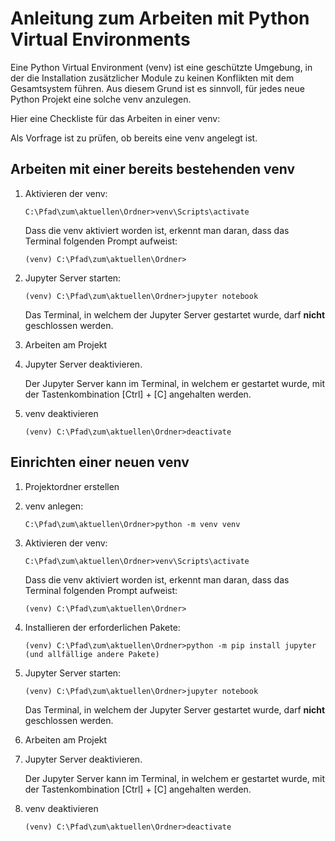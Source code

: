 # Anleitung zum Arbeiten mit Python Virtual Environments

Eine Python Virtual Environment (venv) ist eine geschützte Umgebung, in
der die Installation zusätzlicher Module zu keinen Konflikten mit dem
Gesamtsystem führen. Aus diesem Grund ist es sinnvoll, für jedes neue
Python Projekt eine solche venv anzulegen.

Hier eine Checkliste für das Arbeiten in einer venv:

Als Vorfrage ist zu prüfen, ob bereits eine venv angelegt ist.

## Arbeiten mit einer bereits bestehenden venv

1. Aktivieren der venv:
   
   ```shell
   C:\Pfad\zum\aktuellen\Ordner>venv\Scripts\activate
   ```

   Dass die venv aktiviert worden ist, erkennt man daran, dass das
   Terminal folgenden Prompt aufweist:

   ```shell
   (venv) C:\Pfad\zum\aktuellen\Ordner>
   ```

2. Jupyter Server starten:
   
   ```shell
   (venv) C:\Pfad\zum\aktuellen\Ordner>jupyter notebook
   ```

   Das Terminal, in welchem der Jupyter Server gestartet wurde, darf
   **nicht** geschlossen werden.

3. Arbeiten am Projekt
4. Jupyter Server deaktivieren.
   
   Der Jupyter Server kann im Terminal, in welchem er gestartet wurde,
   mit der Tastenkombination [Ctrl] + [C] angehalten werden.

5. venv deaktivieren
   
   ```shell
   (venv) C:\Pfad\zum\aktuellen\Ordner>deactivate
   ```

## Einrichten einer neuen venv

1. Projektordner erstellen
2. venv anlegen:
   
   ```shell
   C:\Pfad\zum\aktuellen\Ordner>python -m venv venv
   ```
3. Aktivieren der venv:
   
   ```shell
   C:\Pfad\zum\aktuellen\Ordner>venv\Scripts\activate
   ```

   Dass die venv aktiviert worden ist, erkennt man daran, dass das
   Terminal folgenden Prompt aufweist:

   ```shell
   (venv) C:\Pfad\zum\aktuellen\Ordner>
   ```

4. Installieren der erforderlichen Pakete:
   
   ```shell
   (venv) C:\Pfad\zum\aktuellen\Ordner>python -m pip install jupyter (und allfällige andere Pakete)
   ```

5. Jupyter Server starten:
   
   ```shell
   (venv) C:\Pfad\zum\aktuellen\Ordner>jupyter notebook
   ```

   Das Terminal, in welchem der Jupyter Server gestartet wurde, darf
   **nicht** geschlossen werden.

6. Arbeiten am Projekt
7. Jupyter Server deaktivieren.
   
   Der Jupyter Server kann im Terminal, in welchem er gestartet wurde,
   mit der Tastenkombination [Ctrl] + [C] angehalten werden.

8. venv deaktivieren
   
   ```shell
   (venv) C:\Pfad\zum\aktuellen\Ordner>deactivate
   ```
